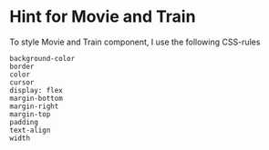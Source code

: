 # Hint for Movie and Train

To style Movie and Train component, I use the following CSS-rules

    background-color
    border
    color
    cursor
    display: flex
    margin-bottom
    margin-right
    margin-top
    padding
    text-align
    width